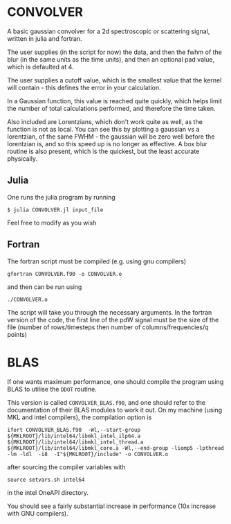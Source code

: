 # CONVOLVER

A basic gaussian convolver for a 2d spectroscopic or scattering signal, written in julia and fortran.

The user supplies (in the script for now) the data, and then the fwhm of the blur (in the same units as the time units), and then an optional pad value, which is defaulted at 4.

The user supplies a cutoff value, which is the smallest value that the kernel will contain - this defines the error in your calculation.

In a Gaussian function, this value is reached quite quickly, which helps limit the number of total calculations performed, and therefore the time taken.

Also included are Lorentzians, which don't work quite as well, as the function is not as local. You can see this by plotting a gaussian vs a lorentzian, of the same FWHM - the gaussian will be zero well before the lorentzian is, and so this speed up is no longer as effective. A box blur routine is also present, which is the quickest, but the least accurate physically.

## Julia

One runs the julia program by running 
```
$ julia CONVOLVER.jl input_file
```

Feel free to modify as you wish

## Fortran

The fortran script must be compiled (e.g. using gnu compilers)
```
gfortran CONVOLVER.f90 -o CONVOLVER.o
```
and then can be run using
```
./CONVOLVER.o
```
The script will take you through the necessary arguments. In the fortran version of the code, the first line of the pdW signal must be the size of the file (number of rows/timesteps then number of columns/frequencies/q points)

# BLAS
 
If one wants maximum performance, one should compile the program using BLAS to utilise the `DDOT` routine.

This version is called `CONVOLVER_BLAS.f90`, and one should refer to the documentation of their BLAS modules to work it out. On my machine (using MKL and intel compilers), the compilation option is
```
ifort CONVOLVER_BLAS.f90  -Wl,--start-group ${MKLROOT}/lib/intel64/libmkl_intel_ilp64.a ${MKLROOT}/lib/intel64/libmkl_intel_thread.a ${MKLROOT}/lib/intel64/libmkl_core.a -Wl,--end-group -liomp5 -lpthread -lm -ldl  -i8  -I"${MKLROOT}/include" -o CONVOLVER.o
```
after sourcing the compiler variables with 
```
source setvars.sh intel64
```
in the intel OneAPI directory.

You should see a fairly substantial increase in performance (10x increase with GNU compilers).
